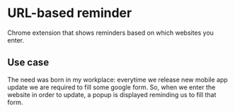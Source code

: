 # URL-based reminder

Chrome extension that shows reminders based on which websites you enter.

## Use case

The need was born in my workplace: everytime we release new mobile app update we are required to fill some google form. So, when we enter the website in order to update, a popup is displayed reminding us to fill that form.
